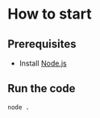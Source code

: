 # How to start

## Prerequisites

- Install [Node.js](https://nodejs.org/en/download/)

## Run the code

`node .`
